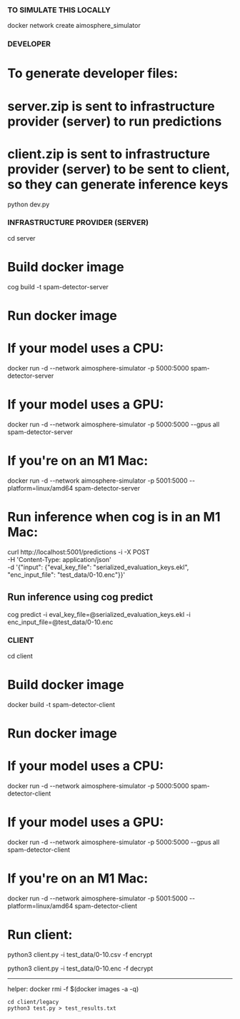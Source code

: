 ### TO SIMULATE THIS LOCALLY ###
docker network create aimosphere_simulator


### DEVELOPER ###

# To generate developer files:
# server.zip is sent to infrastructure provider (server) to run predictions
# client.zip is sent to infrastructure provider (server) to be sent to client, so they can generate inference keys
python dev.py


### INFRASTRUCTURE PROVIDER  (SERVER) ###

cd server

# Build docker image 
cog build -t spam-detector-server

# Run docker image
# If your model uses a CPU:
docker run -d --network aimosphere-simulator -p 5000:5000 spam-detector-server
# If your model uses a GPU:
docker run -d --network aimosphere-simulator -p 5000:5000 --gpus all spam-detector-server
# If you're on an M1 Mac:
docker run -d --network aimosphere-simulator -p 5001:5000 --platform=linux/amd64 spam-detector-server

# Run inference when cog is in an M1 Mac:
curl http://localhost:5001/predictions -i -X POST \
    -H 'Content-Type: application/json' \
    -d '{"input": {"eval_key_file": "serialized_evaluation_keys.ekl",
    "enc_input_file": "test_data/0-10.enc"}}'

## Run inference using cog predict
cog predict -i eval_key_file=@serialized_evaluation_keys.ekl -i enc_input_file=@test_data/0-10.enc


### CLIENT ###

cd client

# Build docker image 
docker build -t spam-detector-client

# Run docker image
# If your model uses a CPU:
docker run -d --network aimosphere-simulator -p 5000:5000 spam-detector-client
# If your model uses a GPU:
docker run -d --network aimosphere-simulator -p 5000:5000 --gpus all spam-detector-client
# If you're on an M1 Mac:
docker run -d --network aimosphere-simulator -p 5001:5000 --platform=linux/amd64 spam-detector-client

# Run client:
python3 client.py -i test_data/0-10.csv -f encrypt

python3 client.py -i test_data/0-10.enc -f decrypt


_____________________________________________________________________________________________________________
helper:
    docker rmi -f $(docker images -a -q)

    cd client/legacy
    python3 test.py > test_results.txt